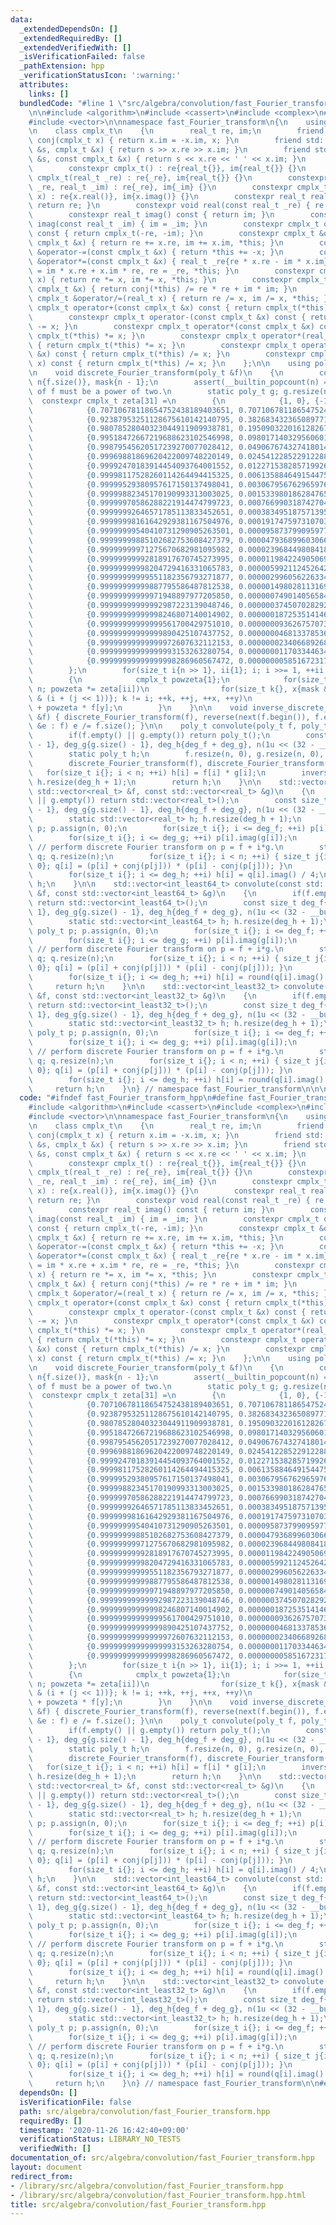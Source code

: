 ```yaml
---
data:
  _extendedDependsOn: []
  _extendedRequiredBy: []
  _extendedVerifiedWith: []
  _isVerificationFailed: false
  _pathExtension: hpp
  _verificationStatusIcon: ':warning:'
  attributes:
    links: []
  bundledCode: "#line 1 \"src/algebra/convolution/fast_Fourier_transform.hpp\"\n\n\
    \n\n#include <algorithm>\n#include <cassert>\n#include <complex>\n#include <iostream>\n\
    #include <vector>\n\nnamespace fast_Fourier_transform\n{\n    using real_t = double;\n\
    \n    class cmplx_t\n    {\n        real_t re, im;\n        friend constexpr cmplx_t\
    \ conj(cmplx_t x) { return x.im = -x.im, x; }\n        friend std::istream &operator>>(std::istream\
    \ &s, cmplx_t &x) { return s >> x.re >> x.im; }\n        friend std::ostream &operator<<(std::ostream\
    \ &s, const cmplx_t &x) { return s << x.re << ' ' << x.im; }\n      public:\n\
    \        constexpr cmplx_t() : re{real_t{}}, im{real_t{}} {}\n        constexpr\
    \ cmplx_t(real_t _re) : re{_re}, im{real_t{}} {}\n        constexpr cmplx_t(real_t\
    \ _re, real_t _im) : re{_re}, im{_im} {}\n        constexpr cmplx_t(std::complex<real_t>\
    \ x) : re{x.real()}, im{x.imag()} {}\n        constexpr real_t real() const {\
    \ return re; }\n        constexpr void real(const real_t _re) { re = _re; }\n\
    \        constexpr real_t imag() const { return im; }\n        constexpr void\
    \ imag(const real_t _im) { im = _im; }\n        constexpr cmplx_t operator-()\
    \ const { return cmplx_t(-re, -im); }\n        constexpr cmplx_t &operator+=(const\
    \ cmplx_t &x) { return re += x.re, im += x.im, *this; }\n        constexpr cmplx_t\
    \ &operator-=(const cmplx_t &x) { return *this += -x; }\n        constexpr cmplx_t\
    \ &operator*=(const cmplx_t &x) { real_t _re{re * x.re - im * x.im}; return im\
    \ = im * x.re + x.im * re, re = _re, *this; }\n        constexpr cmplx_t &operator*=(real_t\
    \ x) { return re *= x, im *= x, *this; }\n        constexpr cmplx_t &operator/=(const\
    \ cmplx_t &x) { return conj(*this) /= re * re + im * im; }\n        constexpr\
    \ cmplx_t &operator/=(real_t x) { return re /= x, im /= x, *this; }\n        constexpr\
    \ cmplx_t operator+(const cmplx_t &x) const { return cmplx_t(*this) += x; }\n\
    \        constexpr cmplx_t operator-(const cmplx_t &x) const { return cmplx_t(*this)\
    \ -= x; }\n        constexpr cmplx_t operator*(const cmplx_t &x) const { return\
    \ cmplx_t(*this) *= x; }\n        constexpr cmplx_t operator*(real_t x) const\
    \ { return cmplx_t(*this) *= x; }\n        constexpr cmplx_t operator/(const cmplx_t\
    \ &x) const { return cmplx_t(*this) /= x; }\n        constexpr cmplx_t operator/(real_t\
    \ x) const { return cmplx_t(*this) /= x; }\n    };\n\n    using poly_t = std::vector<cmplx_t>;\n\
    \n    void discrete_Fourier_transform(poly_t &f)\n    {\n        const size_t\
    \ n{f.size()}, mask{n - 1};\n        assert(__builtin_popcount(n) == 1); // degree\
    \ of f must be a power of two.\n        static poly_t g; g.resize(n);\n      \
    \  constexpr cmplx_t zeta[31] =\n        {\n            {1, 0}, {-1, 0}, {0, 1},\n\
    \            {0.70710678118654752438189403651, 0.70710678118654752443610414514},\n\
    \            {0.92387953251128675610142140795, 0.38268343236508977172325753068},\n\
    \            {0.98078528040323044911909938781, 0.19509032201612826785692544201},\n\
    \            {0.99518472667219688623102546998, 0.09801714032956060199569840382},\n\
    \            {0.99879545620517239270077028412, 0.04906767432741801425693899119},\n\
    \            {0.99969881869620422009748220149, 0.02454122852291228803212346128},\n\
    \            {0.99992470183914454093764001552, 0.01227153828571992607945510345},\n\
    \            {0.99998117528260114264494415325, 0.00613588464915447535972750246},\n\
    \            {0.99999529380957617150137498041, 0.00306795676296597627029751672},\n\
    \            {0.99999882345170190993313003025, 0.00153398018628476561237225788},\n\
    \            {0.99999970586288221914474799723, 0.00076699031874270452695124765},\n\
    \            {0.99999992646571785113833452651, 0.00038349518757139558906815188},\n\
    \            {0.99999998161642929381167504976, 0.00019174759731070330743679009},\n\
    \            {0.99999999540410731290905263501, 0.00009587379909597734587360460},\n\
    \            {0.99999999885102682753608427379, 0.00004793689960306688454884772},\n\
    \            {0.99999999971275670682981095982, 0.00002396844980841821872882467},\n\
    \            {0.99999999992818917670745273995, 0.00001198422490506970642183282},\n\
    \            {0.99999999998204729416331065783, 0.00000599211245264242784278378},\n\
    \            {0.99999999999551182356793271877, 0.00000299605622633466075058210},\n\
    \            {0.99999999999887795586487812538, 0.00000149802811316901122883643},\n\
    \            {0.99999999999971948897977205850, 0.00000074901405658471572113723},\n\
    \            {0.99999999999992987223139048746, 0.00000037450702829238412391495},\n\
    \            {0.99999999999998246807140014902, 0.00000018725351414619534486931},\n\
    \            {0.99999999999999561700429751010, 0.00000009362675707309808280024},\n\
    \            {0.99999999999999890425107437752, 0.00000004681337853654909269501},\n\
    \            {0.99999999999999972607632112153, 0.00000002340668926827455275977},\n\
    \            {0.99999999999999993153263280754, 0.00000001170334463413727718121},\n\
    \            {0.99999999999999998286960567472, 0.00000000585167231706863869077}\n\
    \        };\n        for(size_t i{n >> 1}, ii{1}; i; i >>= 1, ++ii, swap(f, g))\n\
    \        {\n            cmplx_t powzeta{1};\n            for(size_t j{}; j !=\
    \ n; powzeta *= zeta[ii])\n                for(size_t k{}, x{mask & j << 1}, y{mask\
    \ & (i + (j << 1))}; k != i; ++k, ++j, ++x, ++y)\n                    g[j] = f[x]\
    \ + powzeta * f[y];\n        }\n    }\n\n    void inverse_discrete_Fourier_transform(poly_t\
    \ &f) { discrete_Fourier_transform(f), reverse(next(f.begin()), f.end()); for(cmplx_t\
    \ &e : f) e /= f.size(); }\n\n    poly_t convolute(poly_t f, poly_t g)\n    {\n\
    \        if(f.empty() || g.empty()) return poly_t();\n        const size_t deg_f{f.size()\
    \ - 1}, deg_g{g.size() - 1}, deg_h{deg_f + deg_g}, n(1u << (32 - __builtin_clz(deg_h)));\n\
    \        static poly_t h;\n        f.resize(n, 0), g.resize(n, 0), h.resize(n);\n\
    \        discrete_Fourier_transform(f), discrete_Fourier_transform(g);\n     \
    \   for(size_t i{}; i < n; ++i) h[i] = f[i] * g[i];\n        inverse_discrete_Fourier_transform(h);\
    \ h.resize(deg_h + 1);\n        return h;\n    }\n\n    std::vector<real_t> convolute(const\
    \ std::vector<real_t> &f, const std::vector<real_t> &g)\n    {\n        if(f.empty()\
    \ || g.empty()) return std::vector<real_t>();\n        const size_t deg_f{f.size()\
    \ - 1}, deg_g{g.size() - 1}, deg_h{deg_f + deg_g}, n(1u << (32 - __builtin_clz(deg_h)));\n\
    \        static std::vector<real_t> h; h.resize(deg_h + 1);\n        static poly_t\
    \ p; p.assign(n, 0);\n        for(size_t i{}; i <= deg_f; ++i) p[i].real(f[i]);\n\
    \        for(size_t i{}; i <= deg_g; ++i) p[i].imag(g[i]);\n        discrete_Fourier_transform(p);\
    \ // perform discrete Fourier transform on p = f + i*g.\n        static poly_t\
    \ q; q.resize(n);\n        for(size_t i{}; i < n; ++i) { size_t j{i ? n - i :\
    \ 0}; q[i] = (p[i] + conj(p[j])) * (p[i] - conj(p[j])); }\n        inverse_discrete_Fourier_transform(q);\n\
    \        for(size_t i{}; i <= deg_h; ++i) h[i] = q[i].imag() / 4;\n        return\
    \ h;\n    }\n\n    std::vector<int_least64_t> convolute(const std::vector<int_least64_t>\
    \ &f, const std::vector<int_least64_t> &g)\n    {\n        if(f.empty() || g.empty())\
    \ return std::vector<int_least64_t>();\n        const size_t deg_f{f.size() -\
    \ 1}, deg_g{g.size() - 1}, deg_h{deg_f + deg_g}, n(1u << (32 - __builtin_clz(deg_h)));\n\
    \        static std::vector<int_least64_t> h; h.resize(deg_h + 1);\n        static\
    \ poly_t p; p.assign(n, 0);\n        for(size_t i{}; i <= deg_f; ++i) p[i].real(f[i]);\n\
    \        for(size_t i{}; i <= deg_g; ++i) p[i].imag(g[i]);\n        discrete_Fourier_transform(p);\
    \ // perform discrete Fourier transform on p = f + i*g.\n        static poly_t\
    \ q; q.resize(n);\n        for(size_t i{}; i < n; ++i) { size_t j{i ? n - i :\
    \ 0}; q[i] = (p[i] + conj(p[j])) * (p[i] - conj(p[j])); }\n        inverse_discrete_Fourier_transform(q);\n\
    \        for(size_t i{}; i <= deg_h; ++i) h[i] = round(q[i].imag() / 4);\n   \
    \     return h;\n    }\n\n    std::vector<int_least32_t> convolute(const std::vector<int_least32_t>\
    \ &f, const std::vector<int_least32_t> &g)\n    {\n        if(f.empty() || g.empty())\
    \ return std::vector<int_least32_t>();\n        const size_t deg_f{f.size() -\
    \ 1}, deg_g{g.size() - 1}, deg_h{deg_f + deg_g}, n(1u << (32 - __builtin_clz(deg_h)));\n\
    \        static std::vector<int_least32_t> h; h.resize(deg_h + 1);\n        static\
    \ poly_t p; p.assign(n, 0);\n        for(size_t i{}; i <= deg_f; ++i) p[i].real(f[i]);\n\
    \        for(size_t i{}; i <= deg_g; ++i) p[i].imag(g[i]);\n        discrete_Fourier_transform(p);\
    \ // perform discrete Fourier transform on p = f + i*g.\n        static poly_t\
    \ q; q.resize(n);\n        for(size_t i{}; i < n; ++i) { size_t j{i ? n - i :\
    \ 0}; q[i] = (p[i] + conj(p[j])) * (p[i] - conj(p[j])); }\n        inverse_discrete_Fourier_transform(q);\n\
    \        for(size_t i{}; i <= deg_h; ++i) h[i] = round(q[i].imag() / 4);\n   \
    \     return h;\n    }\n} // namespace fast_Fourier_transform\n\n\n"
  code: "#ifndef fast_Fourier_transform_hpp\n#define fast_Fourier_transform_hpp\n\n\
    #include <algorithm>\n#include <cassert>\n#include <complex>\n#include <iostream>\n\
    #include <vector>\n\nnamespace fast_Fourier_transform\n{\n    using real_t = double;\n\
    \n    class cmplx_t\n    {\n        real_t re, im;\n        friend constexpr cmplx_t\
    \ conj(cmplx_t x) { return x.im = -x.im, x; }\n        friend std::istream &operator>>(std::istream\
    \ &s, cmplx_t &x) { return s >> x.re >> x.im; }\n        friend std::ostream &operator<<(std::ostream\
    \ &s, const cmplx_t &x) { return s << x.re << ' ' << x.im; }\n      public:\n\
    \        constexpr cmplx_t() : re{real_t{}}, im{real_t{}} {}\n        constexpr\
    \ cmplx_t(real_t _re) : re{_re}, im{real_t{}} {}\n        constexpr cmplx_t(real_t\
    \ _re, real_t _im) : re{_re}, im{_im} {}\n        constexpr cmplx_t(std::complex<real_t>\
    \ x) : re{x.real()}, im{x.imag()} {}\n        constexpr real_t real() const {\
    \ return re; }\n        constexpr void real(const real_t _re) { re = _re; }\n\
    \        constexpr real_t imag() const { return im; }\n        constexpr void\
    \ imag(const real_t _im) { im = _im; }\n        constexpr cmplx_t operator-()\
    \ const { return cmplx_t(-re, -im); }\n        constexpr cmplx_t &operator+=(const\
    \ cmplx_t &x) { return re += x.re, im += x.im, *this; }\n        constexpr cmplx_t\
    \ &operator-=(const cmplx_t &x) { return *this += -x; }\n        constexpr cmplx_t\
    \ &operator*=(const cmplx_t &x) { real_t _re{re * x.re - im * x.im}; return im\
    \ = im * x.re + x.im * re, re = _re, *this; }\n        constexpr cmplx_t &operator*=(real_t\
    \ x) { return re *= x, im *= x, *this; }\n        constexpr cmplx_t &operator/=(const\
    \ cmplx_t &x) { return conj(*this) /= re * re + im * im; }\n        constexpr\
    \ cmplx_t &operator/=(real_t x) { return re /= x, im /= x, *this; }\n        constexpr\
    \ cmplx_t operator+(const cmplx_t &x) const { return cmplx_t(*this) += x; }\n\
    \        constexpr cmplx_t operator-(const cmplx_t &x) const { return cmplx_t(*this)\
    \ -= x; }\n        constexpr cmplx_t operator*(const cmplx_t &x) const { return\
    \ cmplx_t(*this) *= x; }\n        constexpr cmplx_t operator*(real_t x) const\
    \ { return cmplx_t(*this) *= x; }\n        constexpr cmplx_t operator/(const cmplx_t\
    \ &x) const { return cmplx_t(*this) /= x; }\n        constexpr cmplx_t operator/(real_t\
    \ x) const { return cmplx_t(*this) /= x; }\n    };\n\n    using poly_t = std::vector<cmplx_t>;\n\
    \n    void discrete_Fourier_transform(poly_t &f)\n    {\n        const size_t\
    \ n{f.size()}, mask{n - 1};\n        assert(__builtin_popcount(n) == 1); // degree\
    \ of f must be a power of two.\n        static poly_t g; g.resize(n);\n      \
    \  constexpr cmplx_t zeta[31] =\n        {\n            {1, 0}, {-1, 0}, {0, 1},\n\
    \            {0.70710678118654752438189403651, 0.70710678118654752443610414514},\n\
    \            {0.92387953251128675610142140795, 0.38268343236508977172325753068},\n\
    \            {0.98078528040323044911909938781, 0.19509032201612826785692544201},\n\
    \            {0.99518472667219688623102546998, 0.09801714032956060199569840382},\n\
    \            {0.99879545620517239270077028412, 0.04906767432741801425693899119},\n\
    \            {0.99969881869620422009748220149, 0.02454122852291228803212346128},\n\
    \            {0.99992470183914454093764001552, 0.01227153828571992607945510345},\n\
    \            {0.99998117528260114264494415325, 0.00613588464915447535972750246},\n\
    \            {0.99999529380957617150137498041, 0.00306795676296597627029751672},\n\
    \            {0.99999882345170190993313003025, 0.00153398018628476561237225788},\n\
    \            {0.99999970586288221914474799723, 0.00076699031874270452695124765},\n\
    \            {0.99999992646571785113833452651, 0.00038349518757139558906815188},\n\
    \            {0.99999998161642929381167504976, 0.00019174759731070330743679009},\n\
    \            {0.99999999540410731290905263501, 0.00009587379909597734587360460},\n\
    \            {0.99999999885102682753608427379, 0.00004793689960306688454884772},\n\
    \            {0.99999999971275670682981095982, 0.00002396844980841821872882467},\n\
    \            {0.99999999992818917670745273995, 0.00001198422490506970642183282},\n\
    \            {0.99999999998204729416331065783, 0.00000599211245264242784278378},\n\
    \            {0.99999999999551182356793271877, 0.00000299605622633466075058210},\n\
    \            {0.99999999999887795586487812538, 0.00000149802811316901122883643},\n\
    \            {0.99999999999971948897977205850, 0.00000074901405658471572113723},\n\
    \            {0.99999999999992987223139048746, 0.00000037450702829238412391495},\n\
    \            {0.99999999999998246807140014902, 0.00000018725351414619534486931},\n\
    \            {0.99999999999999561700429751010, 0.00000009362675707309808280024},\n\
    \            {0.99999999999999890425107437752, 0.00000004681337853654909269501},\n\
    \            {0.99999999999999972607632112153, 0.00000002340668926827455275977},\n\
    \            {0.99999999999999993153263280754, 0.00000001170334463413727718121},\n\
    \            {0.99999999999999998286960567472, 0.00000000585167231706863869077}\n\
    \        };\n        for(size_t i{n >> 1}, ii{1}; i; i >>= 1, ++ii, swap(f, g))\n\
    \        {\n            cmplx_t powzeta{1};\n            for(size_t j{}; j !=\
    \ n; powzeta *= zeta[ii])\n                for(size_t k{}, x{mask & j << 1}, y{mask\
    \ & (i + (j << 1))}; k != i; ++k, ++j, ++x, ++y)\n                    g[j] = f[x]\
    \ + powzeta * f[y];\n        }\n    }\n\n    void inverse_discrete_Fourier_transform(poly_t\
    \ &f) { discrete_Fourier_transform(f), reverse(next(f.begin()), f.end()); for(cmplx_t\
    \ &e : f) e /= f.size(); }\n\n    poly_t convolute(poly_t f, poly_t g)\n    {\n\
    \        if(f.empty() || g.empty()) return poly_t();\n        const size_t deg_f{f.size()\
    \ - 1}, deg_g{g.size() - 1}, deg_h{deg_f + deg_g}, n(1u << (32 - __builtin_clz(deg_h)));\n\
    \        static poly_t h;\n        f.resize(n, 0), g.resize(n, 0), h.resize(n);\n\
    \        discrete_Fourier_transform(f), discrete_Fourier_transform(g);\n     \
    \   for(size_t i{}; i < n; ++i) h[i] = f[i] * g[i];\n        inverse_discrete_Fourier_transform(h);\
    \ h.resize(deg_h + 1);\n        return h;\n    }\n\n    std::vector<real_t> convolute(const\
    \ std::vector<real_t> &f, const std::vector<real_t> &g)\n    {\n        if(f.empty()\
    \ || g.empty()) return std::vector<real_t>();\n        const size_t deg_f{f.size()\
    \ - 1}, deg_g{g.size() - 1}, deg_h{deg_f + deg_g}, n(1u << (32 - __builtin_clz(deg_h)));\n\
    \        static std::vector<real_t> h; h.resize(deg_h + 1);\n        static poly_t\
    \ p; p.assign(n, 0);\n        for(size_t i{}; i <= deg_f; ++i) p[i].real(f[i]);\n\
    \        for(size_t i{}; i <= deg_g; ++i) p[i].imag(g[i]);\n        discrete_Fourier_transform(p);\
    \ // perform discrete Fourier transform on p = f + i*g.\n        static poly_t\
    \ q; q.resize(n);\n        for(size_t i{}; i < n; ++i) { size_t j{i ? n - i :\
    \ 0}; q[i] = (p[i] + conj(p[j])) * (p[i] - conj(p[j])); }\n        inverse_discrete_Fourier_transform(q);\n\
    \        for(size_t i{}; i <= deg_h; ++i) h[i] = q[i].imag() / 4;\n        return\
    \ h;\n    }\n\n    std::vector<int_least64_t> convolute(const std::vector<int_least64_t>\
    \ &f, const std::vector<int_least64_t> &g)\n    {\n        if(f.empty() || g.empty())\
    \ return std::vector<int_least64_t>();\n        const size_t deg_f{f.size() -\
    \ 1}, deg_g{g.size() - 1}, deg_h{deg_f + deg_g}, n(1u << (32 - __builtin_clz(deg_h)));\n\
    \        static std::vector<int_least64_t> h; h.resize(deg_h + 1);\n        static\
    \ poly_t p; p.assign(n, 0);\n        for(size_t i{}; i <= deg_f; ++i) p[i].real(f[i]);\n\
    \        for(size_t i{}; i <= deg_g; ++i) p[i].imag(g[i]);\n        discrete_Fourier_transform(p);\
    \ // perform discrete Fourier transform on p = f + i*g.\n        static poly_t\
    \ q; q.resize(n);\n        for(size_t i{}; i < n; ++i) { size_t j{i ? n - i :\
    \ 0}; q[i] = (p[i] + conj(p[j])) * (p[i] - conj(p[j])); }\n        inverse_discrete_Fourier_transform(q);\n\
    \        for(size_t i{}; i <= deg_h; ++i) h[i] = round(q[i].imag() / 4);\n   \
    \     return h;\n    }\n\n    std::vector<int_least32_t> convolute(const std::vector<int_least32_t>\
    \ &f, const std::vector<int_least32_t> &g)\n    {\n        if(f.empty() || g.empty())\
    \ return std::vector<int_least32_t>();\n        const size_t deg_f{f.size() -\
    \ 1}, deg_g{g.size() - 1}, deg_h{deg_f + deg_g}, n(1u << (32 - __builtin_clz(deg_h)));\n\
    \        static std::vector<int_least32_t> h; h.resize(deg_h + 1);\n        static\
    \ poly_t p; p.assign(n, 0);\n        for(size_t i{}; i <= deg_f; ++i) p[i].real(f[i]);\n\
    \        for(size_t i{}; i <= deg_g; ++i) p[i].imag(g[i]);\n        discrete_Fourier_transform(p);\
    \ // perform discrete Fourier transform on p = f + i*g.\n        static poly_t\
    \ q; q.resize(n);\n        for(size_t i{}; i < n; ++i) { size_t j{i ? n - i :\
    \ 0}; q[i] = (p[i] + conj(p[j])) * (p[i] - conj(p[j])); }\n        inverse_discrete_Fourier_transform(q);\n\
    \        for(size_t i{}; i <= deg_h; ++i) h[i] = round(q[i].imag() / 4);\n   \
    \     return h;\n    }\n} // namespace fast_Fourier_transform\n\n#endif // fast_Fourier_transform_hpp\n"
  dependsOn: []
  isVerificationFile: false
  path: src/algebra/convolution/fast_Fourier_transform.hpp
  requiredBy: []
  timestamp: '2020-11-26 16:42:40+09:00'
  verificationStatus: LIBRARY_NO_TESTS
  verifiedWith: []
documentation_of: src/algebra/convolution/fast_Fourier_transform.hpp
layout: document
redirect_from:
- /library/src/algebra/convolution/fast_Fourier_transform.hpp
- /library/src/algebra/convolution/fast_Fourier_transform.hpp.html
title: src/algebra/convolution/fast_Fourier_transform.hpp
---
```

